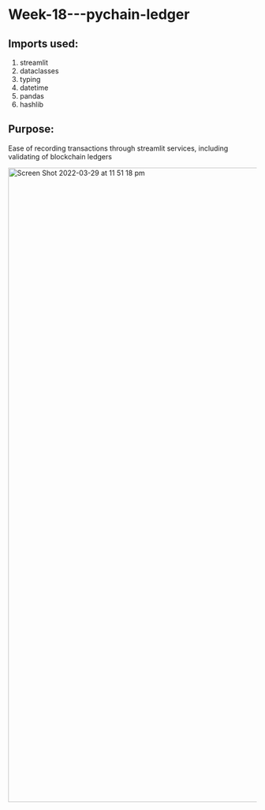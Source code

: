 # Week-18---pychain-ledger
## Imports used:
1. streamlit
2. dataclasses
3. typing
4. datetime
5. pandas
6. hashlib

## Purpose:
Ease of recording transactions through streamlit services, including validating of blockchain ledgers

<img width="1287" alt="Screen Shot 2022-03-29 at 11 51 18 pm" src="https://user-images.githubusercontent.com/89823009/160617296-0f38d00c-45e9-409d-a6e3-6cb47275104c.png">
